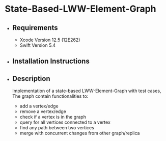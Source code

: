 # State-Based-LWW-Element-Graph

- ## Requirements
  - Xcode Version 12.5 (12E262)
  - Swift Version 5.4
  
- ## Installation Instructions

- ## Description

  Implementation of a state-based LWW-Element-Graph with test cases, The graph contain functionalities to:
  - add a vertex/edge
  - remove a vertex/edge
  - check if a vertex is in the graph
  - query for all vertices connected to a vertex
  - find any path between two vertices
  - merge with concurrent changes from other graph/replica
